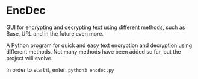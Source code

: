 # EncDec
GUI for encrypting and decrypting text using different methods, such as Base, URL and in the future even more.

A Python program for quick and easy text encryption and decryption using different methods. 
Not many methods have been added so far, but the project will evolve.

In order to start it, enter:
`python3 encdec.py`

